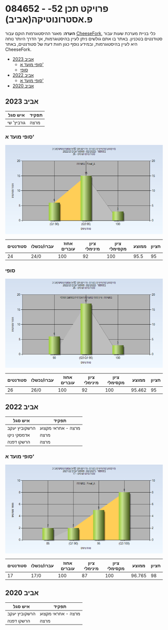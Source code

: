 # 084652 - פרויקט תכן 52-פ.אסטרונוטיקה(אביב)

**הערה**: מאגר ההיסטוגרמות הוקם עבור [CheeseFork](https://cheesefork.cf/), כלי בניית מערכת שעות עבור סטודנטים בטכניון. באתר בו אתם גולשים ניתן לעיין בהיסטוגרמות, אך הדרך היותר נוחה היא לעיין בהיסטוגרמות, ובמידע נוסף כגון חוות דעת של סטודנטים, באתר CheeseFork.

* [אביב 2023](#202202)
  * [סופי מועד א'](#202202-Final_A)
  * [סופי](#202202-Finals)
* [אביב 2022](#202102)
  * [סופי מועד א'](#202102-Final_A)
* [אביב 2020](#201902)

<h2 id="202202">אביב 2023</h2>

| איש סגל | תפקיד |
| ---- | ---- |
| גורביץ' שי | מרצה |

<h3 id="202202-Final_A">סופי מועד א'</h3>

![202202 Final_A](202202/Final_A.png)

| סטודנטים | עברו/נכשלו | אחוז עוברים | ציון מינימלי | ציון מקסימלי | ממוצע | חציון |
| ---- | ---- | ---- | ---- | ---- | ---- | ---- |
| 24 | 24/0 | 100 | 92 | 100 | 95.5 | 95 |

<h3 id="202202-Finals">סופי</h3>

![202202 Finals](202202/Finals.png)

| סטודנטים | עברו/נכשלו | אחוז עוברים | ציון מינימלי | ציון מקסימלי | ממוצע | חציון |
| ---- | ---- | ---- | ---- | ---- | ---- | ---- |
| 26 | 26/0 | 100 | 92 | 100 | 95.462 | 95 |

<h2 id="202102">אביב 2022</h2>

| איש סגל | תפקיד |
| ---- | ---- |
| הרשקוביץ יעקב | מרצה - אחראי מקצוע |
| אדמסקי ניקו | מרצה |
| הרשקו דפנה | מרצה |

<h3 id="202102-Final_A">סופי מועד א'</h3>

![202102 Final_A](202102/Final_A.png)

| סטודנטים | עברו/נכשלו | אחוז עוברים | ציון מינימלי | ציון מקסימלי | ממוצע | חציון |
| ---- | ---- | ---- | ---- | ---- | ---- | ---- |
| 17 | 17/0 | 100 | 87 | 100 | 96.765 | 98 |

<h2 id="201902">אביב 2020</h2>

| איש סגל | תפקיד |
| ---- | ---- |
| הרשקוביץ יעקב | מרצה - אחראי מקצוע |
| הרשקו דפנה | מרצה |

